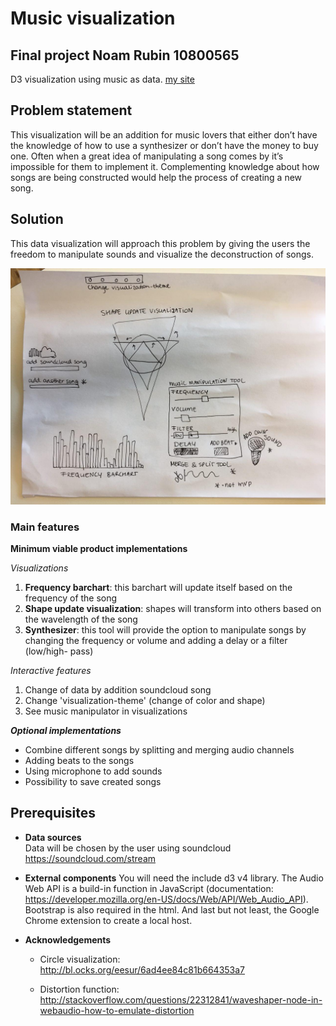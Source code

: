 # Music visualization 
## Final project Noam Rubin 10800565
D3 visualization using music as data.
[my site](https://noamrubin22.github.io/finalproject/)



## Problem statement
This visualization will be an addition for music lovers that either don’t have the knowledge of how to use a synthesizer or don’t have the money to buy one. Often when a great idea of manipulating a song comes by it’s impossible for them to implement it. Complementing knowledge about how songs are being constructed would help the process of creating a new song.

## Solution
This data visualization will approach this problem by giving the users the freedom to manipulate sounds and visualize the deconstruction of songs.

![](https://github.com/noamrubin22/finalproject/blob/master/doc/sketchy.jpg) 

### Main features
**Minimum viable product implementations**

 *Visualizations*
  1. **Frequency barchart**: this barchart will update itself based on the frequency of the song
  2. **Shape update visualization**: shapes will transform into others based on the wavelength of the song
  3. **Synthesizer**: this tool will provide the option to manipulate songs by changing the frequency or volume and adding a delay or a filter (low/high- pass)

 *Interactive features*
  1. Change of data by addition soundcloud song 
  2. Change 'visualization-theme' (change of color and shape)
  3. See music manipulator in visualizations
  
***Optional implementations***
  * Combine different songs by splitting and merging audio channels
  * Adding beats to the songs
  * Using microphone to add sounds 
  * Possibility to save created songs
  
## Prerequisites
* **Data sources**  
  Data will be chosen by the user using soundcloud 
  https://soundcloud.com/stream 
  
* **External components**
  You will need the include d3 v4 library. The Audio Web API is a build-in function in JavaScript (documentation: https://developer.mozilla.org/en-US/docs/Web/API/Web_Audio_API). Bootstrap is also required in the html. And last but not least, the Google Chrome extension to create a local host. 

* **Acknowledgements** 
  * Circle visualization: 
      http://bl.ocks.org/eesur/6ad4ee84c81b664353a7 

  * Distortion function:
      http://stackoverflow.com/questions/22312841/waveshaper-node-in-webaudio-how-to-emulate-distortion
      
   

